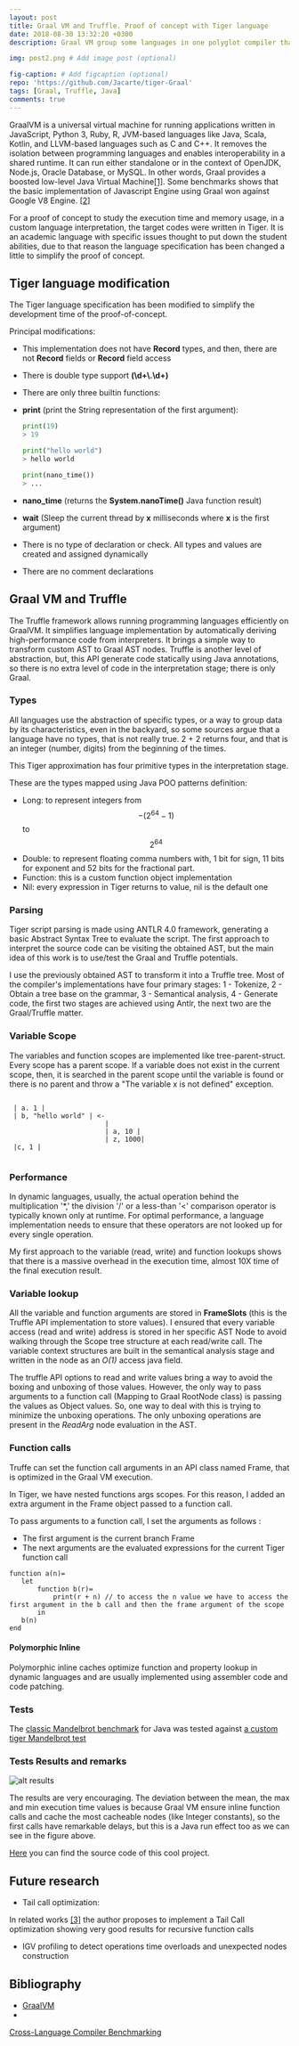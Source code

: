 ```yaml
---
layout: post
title: Graal VM and Truffle. Proof of concept with Tiger language
date: 2018-08-30 13:32:20 +0300
description: Graal VM group some languages in one polyglot compiler that runs in Java Virtual Machine. This work has proved the performance in that VM of a custom academic language called Tiger using the Truffle API. # Add post description (optional)

img: post2.png # Add image post (optional)

fig-caption: # Add figcaption (optional)
repo: 'https://github.com/Jacarte/tiger-Graal'
tags: [Graal, Truffle, Java]
comments: true
---
```


GraalVM is a universal virtual machine for running applications written in JavaScript, Python 3, Ruby, R, JVM-based languages like Java, Scala, Kotlin, and LLVM-based languages such as C and C++. It removes the isolation between programming languages and enables interoperability in a shared runtime. It can run either standalone or in the context of OpenJDK, Node.js, Oracle Database, or MySQL. In other words, Graal provides a boosted low-level Java Virtual Machine<a href="#bib1">[1]</a>. Some benchmarks shows that the basic implementation of Javascript Engine using Graal won against Google V8 Engine. <a href="#bib2">[2]</a>


For a proof of concept to study the execution time and memory usage, in a custom language interpretation, the target codes were written in Tiger. It is an academic language with specific issues thought to put down the student abilities, due to that reason the language specification has been changed a little to simplify the proof of concept.


## Tiger language modification ##
The Tiger language specification has been modified to simplify the development time of the proof-of-concept.

Principal modifications:
- This implementation does not have **Record** types, and then, there are not **Record** fields or **Record** field access

- There is double type support **(\d+\\.\d+)**

- There are only three builtin functions:
 - **print** (print the String representation of the first argument): 
 
    ``` python
    print(19)
    > 19
    ```
 

    ``` python
    print("hello world")
    > hello world
    ```
 
    ``` python
    print(nano_time())
    > ... 
    ```
 
 - **nano_time** (returns the **System.nanoTime()** Java function result)
 - **wait** (Sleep the current thread by **x** milliseconds where **x** is the first argument)
 
- There is no type of declaration or check. All types and values are created and assigned dynamically

- There are no comment declarations

## Graal VM and Truffle

The Truffle framework allows running programming languages efficiently on GraalVM. It simplifies language implementation by automatically deriving high-performance code from interpreters. It brings a simple way to transform custom AST to Graal AST nodes. Truffle is another level of abstraction, but, this API generate code statically using Java annotations, so there is no extra level of code in the interpretation stage; there is only Graal.


### Types

All languages use the abstraction of specific types, or a way to group data by its characteristics, even in the backyard, so some sources argue that a language have no types, that is not really true. 2 + 2 returns four, and that is an integer (number, digits) from the beginning of the times.

This Tiger approximation has four primitive types in the interpretation stage.

These are the types mapped using Java POO patterns definition:

 - Long: to represent integers from $$-(2^{64} - 1)$$ to $$2^{64}$$
 - Double: to represent floating comma numbers with, 1 bit for sign, 11 bits for exponent and 52 bits for the fractional part.
 - Function: this is a custom function object implementation
 - Nil: every expression in Tiger returns to value, nil is the default one


### Parsing

Tiger script parsing is made using ANTLR 4.0 framework, generating a basic Abstract Syntax Tree to evaluate the script. The first approach to interpret the source code can be visiting the obtained AST, but the main idea of this work is to use/test the Graal and Truffle potentials.

I use the previously obtained AST to transform it into a Truffle tree. Most of the compiler's implementations have four primary stages: 1 - Tokenize, 2 - Obtain a tree base on the grammar, 3 - Semantical analysis, 4 - Generate code, the first two stages are achieved using Antlr, the next two are the Graal/Truffle matter.

### Variable Scope

The variables and function scopes are implemented like tree-parent-struct. Every scope has a parent scope. If a variable does not exist in the current scope, then, it is searched in the parent scope until the variable is found or there is no parent and throw a "The variable x is not defined" exception.

```
 
 | a. 1 |
 | b, "hello world" | <-
                        |
                        | a, 10 |
                        | z, 1000|
 |c, 1 |
 
```

### Performance

In dynamic languages, usually, the actual operation behind the multiplication '*,' the division '/' or a less-than '<' comparison operator is typically known only at runtime. For optimal performance, a language implementation needs to ensure that these operators are not looked up for every single operation. 

My first approach to the variable (read, write) and function lookups shows that there is a massive overhead in the execution time, almost 10X time of the final execution result. 

### Variable lookup

All the variable and function arguments are stored in **FrameSlots** (this is the Truffle API implementation to store values). I ensured that every variable access (read and write) address is stored in her specific AST Node to avoid walking through the Scope tree structure at each read/write call. The variable context structures are built in the semantical analysis stage and written in the node as an *O(1)* access java field.

The truffle API options to read and write values bring a way to avoid the boxing and unboxing of those values. However, the only way to pass arguments to a function call (Mapping to Graal RootNode class) is passing the values as Object values. So, one way to deal with this is trying to minimize the unboxing operations. The only unboxing operations are present in the *ReadArg* node evaluation in the AST.

### Function calls

Truffe can set the function call arguments in an API class named Frame, that is optimized in the Graal VM execution.

In Tiger, we have nested functions args scopes. For this reason, I added an extra argument in the Frame object passed to a function call.

To pass arguments to a function call, I set the arguments as follows :
 - The first argument is the current branch Frame
 - The next arguments are the evaluated expressions for the current Tiger function call
 
 ```
 function a(n)=
    let
        function b(r)=
            print(r + n) // to access the n value we have to access the first argument in the b call and then the frame argument of the scope
        in
    b(n)
 end
 ```
 
 
#### Polymorphic Inline
Polymorphic inline caches optimize function and property lookup in dynamic languages and are usually implemented using assembler code and code patching.

### Tests

The <a href="https://github.com/smarr/Classic-Benchmarks/blob/master/benchmarks/Mandelbrot.java#L42ß">classic Mandelbrot benchmark</a> for Java was tested against <a href="https://github.com/Jacarte/tiger-Graal/src/tests/mandelbrot.tiger">a custom tiger Mandelbrot test<a>

### Tests Results and remarks

![alt results](/assets/img/result.png)

The results are very encouraging. The deviation between the mean, the max and min execution time values is because Graal VM ensure inline function calls and cache the most cacheable nodes (like Integer constants), so the first calls have remarkable delays, but this is a Java run effect too as we can see in the figure above.

[Here](https://github.com/Jacarte/tiger-Graal) you can find the source code of this cool project.


## Future research
- Tail call optimization:

 In related works <a href="http://cesquivias.github.io/blog/2015/01/15/writing-a-language-in-truffle-part-4-adding-features-the-truffle-way/">[3]</a> the author proposes to implement a Tail Call optimization showing very good results for recursive function calls
- IGV profiling to detect operations time overloads and unexpected nodes construction

 
## Bibliography

- <a href="https://www.GraalVM.org" id="bib1">GraalVM</a>
- <a id="bib2" href="http://stefan-marr.de/papers/dls-marr-et-al-cross-language-compiler-benchmarking-are-we-fast-yet/">
Cross-Language Compiler Benchmarking</a>